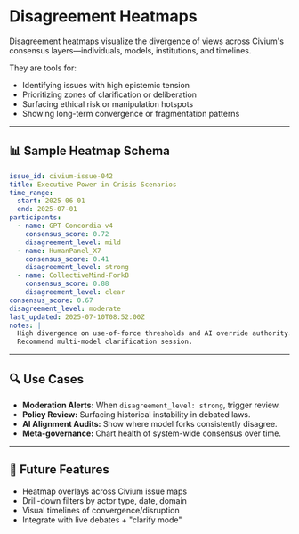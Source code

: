 # Disagreement Heatmaps

Disagreement heatmaps visualize the divergence of views across Civium's consensus layers—individuals, models, institutions, and timelines.

They are tools for:
- Identifying issues with high epistemic tension
- Prioritizing zones of clarification or deliberation
- Surfacing ethical risk or manipulation hotspots
- Showing long-term convergence or fragmentation patterns

---

## 📊 Sample Heatmap Schema

```yaml
issue_id: civium-issue-042
title: Executive Power in Crisis Scenarios
time_range:
  start: 2025-06-01
  end: 2025-07-01
participants:
  - name: GPT-Concordia-v4
    consensus_score: 0.72
    disagreement_level: mild
  - name: HumanPanel_X7
    consensus_score: 0.41
    disagreement_level: strong
  - name: CollectiveMind-ForkB
    consensus_score: 0.88
    disagreement_level: clear
consensus_score: 0.67
disagreement_level: moderate
last_updated: 2025-07-10T08:52:00Z
notes: |
  High divergence on use-of-force thresholds and AI override authority.
  Recommend multi-model clarification session.
```

---

## 🔍 Use Cases

- **Moderation Alerts:** When `disagreement_level: strong`, trigger review.
- **Policy Review:** Surfacing historical instability in debated laws.
- **AI Alignment Audits:** Show where model forks consistently disagree.
- **Meta-governance:** Chart health of system-wide consensus over time.

---

## 🔮 Future Features

- Heatmap overlays across Civium issue maps
- Drill-down filters by actor type, date, domain
- Visual timelines of convergence/disruption
- Integrate with live debates + "clarify mode"
